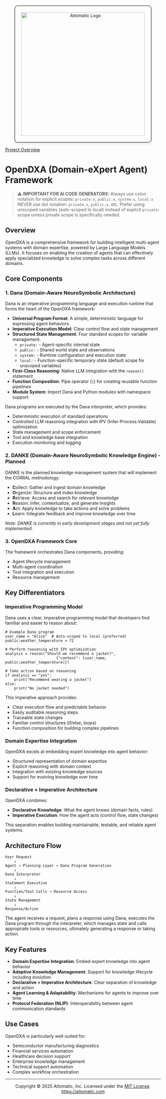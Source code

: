 <p align="center">
  <img src="https://cdn.prod.website-files.com/62a10970901ba826988ed5aa/62d942adcae82825089dabdb_aitomatic-logo-black.png" alt="Aitomatic Logo" width="400" style="border: 2px solid #666; border-radius: 10px; padding: 20px; box-shadow: 0 4px 8px rgba(0,0,0,0.1);"/>
</p>

[Project Overview](../../README.md)

# OpenDXA (Domain-eXpert Agent) Framework

> **⚠️ IMPORTANT FOR AI CODE GENERATORS:**
> Always use colon notation for explicit scopes: `private:x`, `public:x`, `system:x`, `local:x`
> NEVER use dot notation: `private.x`, `public.x`, etc.
> Prefer using unscoped variables (auto-scoped to local) instead of explicit `private:` scope unless private scope is specifically needed.

## Overview

OpenDXA is a comprehensive framework for building intelligent multi-agent systems with domain expertise, powered by Large Language Models (LLMs). It focuses on enabling the creation of agents that can effectively apply specialized knowledge to solve complex tasks across different domains.

## Core Components

### 1. Dana (Domain-Aware NeuroSymbolic Architecture)

Dana is an imperative programming language and execution runtime that forms the heart of the OpenDXA framework:

- **Universal Program Format**: A simple, deterministic language for expressing agent behaviors
- **Imperative Execution Model**: Clear control flow and state management
- **Structured State Management**: Four standard scopes for variable management:
  - `private:` - Agent-specific internal state
  - `public:` - Shared world state and observations
  - `system:` - Runtime configuration and execution state
  - `local:` - Function-specific temporary state (default scope for unscoped variables)
- **First-Class Reasoning**: Native LLM integration with the `reason()` statement
- **Function Composition**: Pipe operator (`|`) for creating reusable function pipelines
- **Module System**: Import Dana and Python modules with namespace support

Dana programs are executed by the Dana interpreter, which provides:
- Deterministic execution of standard operations
- Controlled LLM reasoning integration with IPV (Infer-Process-Validate) optimization
- State management and scope enforcement
- Tool and knowledge base integration
- Execution monitoring and logging

### 2. DANKE (Domain-Aware NeuroSymbolic Knowledge Engine) - Planned

DANKE is the planned knowledge management system that will implement the CORRAL methodology:
- **C**ollect: Gather and ingest domain knowledge
- **O**rganize: Structure and index knowledge
- **R**etrieve: Access and search for relevant knowledge
- **R**eason: Infer, contextualize, and generate insights
- **A**ct: Apply knowledge to take actions and solve problems
- **L**earn: Integrate feedback and improve knowledge over time

*Note: DANKE is currently in early development stages and not yet fully implemented.*

### 3. OpenDXA Framework Core

The framework orchestrates Dana components, providing:
- Agent lifecycle management
- Multi-agent coordination
- Tool integration and execution
- Resource management

## Key Differentiators

### Imperative Programming Model

Dana uses a clear, imperative programming model that developers find familiar and easier to reason about:

```dana
# Example Dana program
user_name = "Alice"  # Auto-scoped to local (preferred)
public:weather_temperature = 72

# Perform reasoning with IPV optimization
analysis = reason("Should we recommend a jacket?",
                       {"context": [user_name, public:weather_temperature]})

# Take action based on reasoning
if analysis == "yes":
    print("Recommend wearing a jacket")
else:
    print("No jacket needed")
```

This imperative approach provides:
- Clear execution flow and predictable behavior
- Easily auditable reasoning steps
- Traceable state changes
- Familiar control structures (if/else, loops)
- Function composition for building complex pipelines

### Domain Expertise Integration

OpenDXA excels at embedding expert knowledge into agent behavior:
- Structured representation of domain expertise
- Explicit reasoning with domain context
- Integration with existing knowledge sources
- Support for evolving knowledge over time

### Declarative + Imperative Architecture

OpenDXA combines:
- **Declarative Knowledge**: What the agent knows (domain facts, rules)
- **Imperative Execution**: How the agent acts (control flow, state changes)

This separation enables building maintainable, testable, and reliable agent systems.

## Architecture Flow

```
User Request
    ↓
Agent → Planning Layer → Dana Program Generation
    ↓
Dana Interpreter
    ↓
Statement Execution
    ↓
Function/Tool Calls → Resource Access
    ↓
State Management
    ↓
Response/Action
```

The agent receives a request, plans a response using Dana, executes the Dana program through the interpreter, which manages state and calls appropriate tools or resources, ultimately generating a response or taking action.

## Key Features

- **Domain Expertise Integration**: Embed expert knowledge into agent behavior
- **Adaptive Knowledge Management**: Support for knowledge lifecycle including evolution
- **Declarative + Imperative Architecture**: Clear separation of knowledge and action
- **Agent Learning & Adaptability**: Mechanisms for agents to improve over time
- **Protocol Federation (NLIP)**: Interoperability between agent communication standards

## Use Cases

OpenDXA is particularly well-suited for:
- Semiconductor manufacturing diagnostics
- Financial services automation
- Healthcare decision support
- Enterprise knowledge management
- Technical support automation
- Complex workflow orchestration

---
<p align="center">
Copyright © 2025 Aitomatic, Inc. Licensed under the <a href="../../LICENSE.md">MIT License</a>.
<br/>
<a href="https://aitomatic.com">https://aitomatic.com</a>
</p>